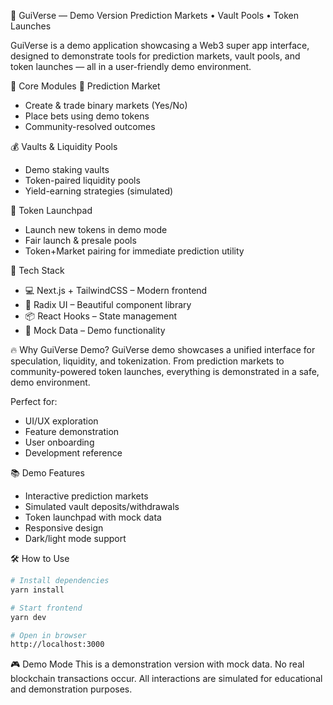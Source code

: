 🌊 GuiVerse — Demo Version
Prediction Markets • Vault Pools • Token Launches

GuiVerse is a demo application showcasing a Web3 super app interface, designed to demonstrate tools for prediction markets, vault pools, and token launches — all in a user-friendly demo environment.

🧩 Core Modules
🎯 Prediction Market

- Create & trade binary markets (Yes/No)
- Place bets using demo tokens
- Community-resolved outcomes

💰 Vaults & Liquidity Pools

- Demo staking vaults
- Token-paired liquidity pools
- Yield-earning strategies (simulated)

🚀 Token Launchpad

- Launch new tokens in demo mode
- Fair launch & presale pools
- Token+Market pairing for immediate prediction utility

🔧 Tech Stack

- 💻 Next.js + TailwindCSS – Modern frontend
- 🎨 Radix UI – Beautiful component library
- 📦 React Hooks – State management
- 💾 Mock Data – Demo functionality

🔥 Why GuiVerse Demo?
GuiVerse demo showcases a unified interface for speculation, liquidity, and tokenization. From prediction markets to community-powered token launches, everything is demonstrated in a safe, demo environment.

Perfect for:

- UI/UX exploration
- Feature demonstration
- User onboarding
- Development reference

📚 Demo Features

- Interactive prediction markets
- Simulated vault deposits/withdrawals
- Token launchpad with mock data
- Responsive design
- Dark/light mode support

🛠️ How to Use

```bash
# Install dependencies
yarn install

# Start frontend
yarn dev

# Open in browser
http://localhost:3000
```

🎮 Demo Mode
This is a demonstration version with mock data. No real blockchain transactions occur. All interactions are simulated for educational and demonstration purposes.
